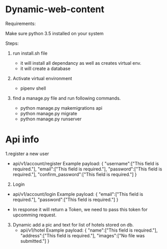 # Dynamic-web-content

Requirements:

Make sure python 3.5 installed on your system

Steps:

1. run install.sh file
    - it will install all dependancy as well as creates virtual env.
    - it will create a database

2. Activate virtual environment
    - pipenv shell

3. find a manage.py file and run following commands.

    - python manage.py makemigrations api
    - python manage.py migrate
    - python manage.py runserver
    
# Api info

1.register a new user
  - api/v1/account/register
  Example payload:
    {
    "username":["This field is required."],
    "email":["This field is required."],
    "password":["This field is required."],
    "confirm_password":["This field is required."]
    }
    
2. Login
  - api/v1/account/login
  Example payload:
    {
    "email":["This field is required."],
    "password":["This field is required."]
    }
    
   - In response it will return a Token, we need to pass this token for upcomming request.
       
3. Dynamic add a pic and text for list of hotels stored on db.
    - api/v1/hotel
   Example payload:
   {
   "name":["This field is required."],
   "address":["This field is required."],
   "images":["No file was submitted."]
   }

